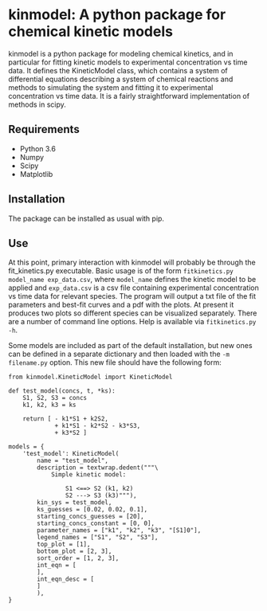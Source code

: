 # kinmodel: A python package for chemical kinetic models

kinmodel is a python package for modeling chemical kinetics, and in particular for fitting kinetic models to experimental concentration vs time data. It defines the KineticModel class, which contains a system of differential equations describing a system of chemical reactions and methods to simulating the system and fitting it to experimental concentration vs time data. It is a fairly straightforward implementation of methods in scipy.

## Requirements

- Python 3.6
- Numpy
- Scipy
- Matplotlib

## Installation

The package can be installed as usual with pip.

## Use

At this point, primary interaction with kinmodel will probably be through the fit_kinetics.py executable. Basic usage is of the form `fitkinetics.py model_name exp_data.csv`, where `model_name` defines the kinetic model to be applied and `exp_data.csv` is a csv file containing experimental concentration vs time data for relevant species. The program will output a txt file of the fit parameters and best-fit curves and a pdf with the plots. At present it produces two plots so different species can be visualized separately. There are a number of command line options. Help is available via `fitkinetics.py -h`.

Some models are included as part of the default installation, but new ones can be defined in a separate dictionary and then loaded with the `-m filename.py` option. This new file should have the following form:

```
from kinmodel.KineticModel import KineticModel

def test_model(concs, t, *ks):
    S1, S2, S3 = concs
    k1, k2, k3 = ks

    return [ - k1*S1 + k2S2,
             + k1*S1 - k2*S2 - k3*S3,
             + k3*S2 ]

models = {
    'test_model': KineticModel(
        name = "test_model",
        description = textwrap.dedent("""\
            Simple kinetic model:

                S1 <==> S2 (k1, k2)
                S2 ---> S3 (k3)"""),
        kin_sys = test_model,
        ks_guesses = [0.02, 0.02, 0.1],
        starting_concs_guesses = [20],
        starting_concs_constant = [0, 0],
        parameter_names = ["k1", "k2", "k3", "[S1]0"],
        legend_names = ["S1", "S2", "S3"],
        top_plot = [1],
        bottom_plot = [2, 3],
        sort_order = [1, 2, 3],
        int_eqn = [
        ],
        int_eqn_desc = [
        ]
        ),
}
```